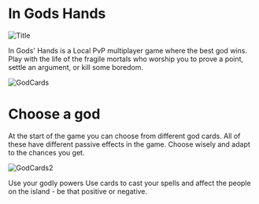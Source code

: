 # In Gods Hands

![Title](https://user-images.githubusercontent.com/31854308/219776035-36e5d38c-53eb-4dd0-9c90-16e2fd858c2e.png)

In Gods' Hands is a  Local PvP multiplayer game where the best god wins. Play with the life of the fragile mortals who worship you to prove a point, settle an argument, or kill some boredom.

![GodCards](https://user-images.githubusercontent.com/31854308/219777751-8fcc26c7-8710-4ec6-8ec6-bbe2844b285d.png)

<h1> Choose a god </h1>
At the start of the game you can choose from different god cards. All of these have different passive effects in the game. Choose wisely and adapt to the chances you get.



![GodCards2](https://user-images.githubusercontent.com/31854308/219777796-4439fabd-7b7e-4e9c-996b-e5a4c9dae244.png)

Use your godly powers
Use cards to cast your spells and affect the people on the island -  be that positive or negative.

